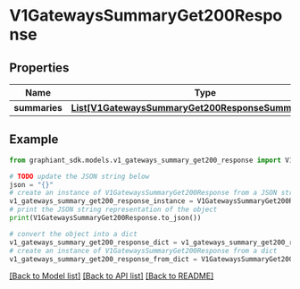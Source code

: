 # V1GatewaysSummaryGet200Response


## Properties

Name | Type | Description | Notes
------------ | ------------- | ------------- | -------------
**summaries** | [**List[V1GatewaysSummaryGet200ResponseSummariesInner]**](V1GatewaysSummaryGet200ResponseSummariesInner.md) |  | [optional] 

## Example

```python
from graphiant_sdk.models.v1_gateways_summary_get200_response import V1GatewaysSummaryGet200Response

# TODO update the JSON string below
json = "{}"
# create an instance of V1GatewaysSummaryGet200Response from a JSON string
v1_gateways_summary_get200_response_instance = V1GatewaysSummaryGet200Response.from_json(json)
# print the JSON string representation of the object
print(V1GatewaysSummaryGet200Response.to_json())

# convert the object into a dict
v1_gateways_summary_get200_response_dict = v1_gateways_summary_get200_response_instance.to_dict()
# create an instance of V1GatewaysSummaryGet200Response from a dict
v1_gateways_summary_get200_response_from_dict = V1GatewaysSummaryGet200Response.from_dict(v1_gateways_summary_get200_response_dict)
```
[[Back to Model list]](../README.md#documentation-for-models) [[Back to API list]](../README.md#documentation-for-api-endpoints) [[Back to README]](../README.md)



